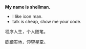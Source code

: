 
**My name is shellman.**

- I like icon man.
- talk is cheap, show me your code.

程序人生，个人随笔。

脚踏实地，仰望星空。
